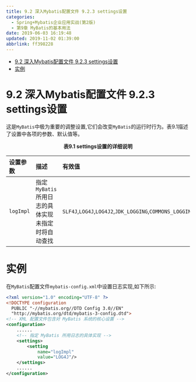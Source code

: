 ```yaml
---
title: 9.2 深入Mybatis配置文件 9.2.3 settings设置
categories: 
  - Spring+Mybatis企业应用实战(第2版)
  - 第9章 MyBatis的基本用法
date: 2019-06-03 16:19:48
updated: 2019-11-02 01:39:00
abbrlink: ff398228
---
```

- [9.2 深入Mybatis配置文件 9.2.3 settings设置](/ReadingNotes/ff398228/#9-2-深入Mybatis配置文件-9-2-3-settings设置)
- [实例](/ReadingNotes/ff398228/#实例)

<!--more-->
<script src="https://cdn.bootcss.com/jquery/3.4.0/jquery.slim.min.js"></script>
<script>$(document).ready(function () {$(".post-body > ul:nth-child(1)").hide();});</script>

<!--end-->
# 9.2 深入Mybatis配置文件 9.2.3 settings设置 #
这是`MyBatis`中极为重要的调整设置,它们会改变`MyBatis`的运行时行为。表9.1描述了设置中各项的参数、默认值等。
<center><strong>表9.1 settings设置的详细说明</strong></center>

|设置参数|描述|有效值|默认值|
|:---|:---|:---|:---|
|`logImpl`|指定`MyBatis`所用日志的具体实现未指定时将自动查找|`SLF4J`,`LOG4J`,`LOG4J2`,`JDK_LOGGING`,`COMMONS_LOGGING`,`STDOUT_LOGGING`,`NO_LOGGING`|没有设置(`null)`|
# 实例 #
在`MyBatis`配置文件`mybatis-config.xml`中设置日志实现,如下所示:
```xml
<?xml version="1.0" encoding="UTF-8" ?>
<!DOCTYPE configuration
  PUBLIC "-//mybatis.org//DTD Config 3.0//EN"
  "http://mybatis.org/dtd/mybatis-3-config.dtd">
<!-- XML 配置文件包含对 MyBatis 系统的核心设置 -->
<configuration>
    ......
    <!-- 指定 MyBatis 所用日志的具体实现 -->
    <settings>
        <setting
            name="logImpl"
            value="LOG4J"/>
    </settings>
    ......
</configuration>
```
